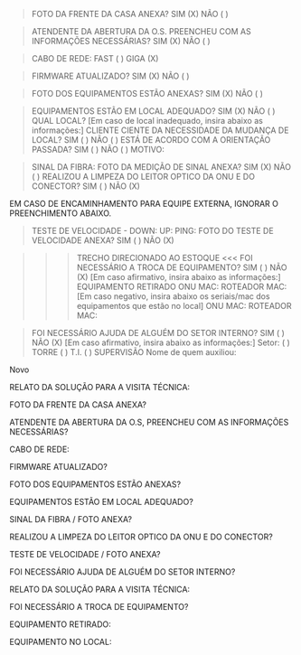 > FOTO DA FRENTE DA CASA ANEXA?
SIM (X) NÃO ( )

> ATENDENTE DA ABERTURA DA O.S. PREENCHEU COM AS INFORMAÇÕES NECESSÁRIAS?
SIM (X) NÃO ( )

> CABO DE REDE:
FAST ( ) GIGA (X) 

> FIRMWARE ATUALIZADO?
SIM (X) NÃO ( ) 

> FOTO DOS EQUIPAMENTOS ESTÃO ANEXAS?
SIM (X) NÃO ( )

> EQUIPAMENTOS ESTÃO EM LOCAL ADEQUADO?
SIM (X) NÃO ( )
QUAL LOCAL? 
[Em caso de local inadequado, insira abaixo as informações:]
CLIENTE CIENTE DA NECESSIDADE DA MUDANÇA DE LOCAL?
SIM ( ) NÃO ( )
ESTÁ DE ACORDO COM A ORIENTAÇÃO PASSADA?
SIM ( ) NÃO ( )
MOTIVO:

> SINAL DA FIBRA: 
FOTO DA MEDIÇÃO DE SINAL ANEXA?
SIM (X) NÃO ( )
REALIZOU A LIMPEZA DO LEITOR OPTICO DA ONU E DO CONECTOR?
SIM ( ) NÃO (X)

EM CASO DE ENCAMINHAMENTO PARA EQUIPE EXTERNA, IGNORAR O PREENCHIMENTO ABAIXO.

> TESTE DE VELOCIDADE -
DOWN: 
UP: 
PING: 
FOTO DO TESTE DE VELOCIDADE ANEXA?
SIM ( ) NÃO (X)

>>> TRECHO DIRECIONADO AO ESTOQUE <<<
> FOI NECESSÁRIO A TROCA DE EQUIPAMENTO?
SIM ( ) NÃO (X)
[Em caso afirmativo, insira abaixo as informações:]
EQUIPAMENTO RETIRADO
ONU MAC: 
ROTEADOR MAC: 
[Em caso negativo, insira abaixo os seriais/mac dos equipamentos que estão no local]
ONU MAC: 
ROTEADOR MAC: 


> FOI NECESSÁRIO AJUDA DE ALGUÉM DO SETOR INTERNO? 
SIM ( )  NÃO (X)
[Em caso afirmativo, insira abaixo as informações:] Setor:
( ) TORRE  ( ) T.I.  ( ) SUPERVISÃO
Nome de quem auxiliou: 

Novo

RELATO DA SOLUÇÃO PARA A VISITA TÉCNICA:

FOTO DA FRENTE DA CASA ANEXA?


ATENDENTE DA ABERTURA DA O.S, PREENCHEU COM AS INFORMAÇÕES NECESSÁRIAS?


CABO DE REDE:


FIRMWARE ATUALIZADO?


FOTO DOS EQUIPAMENTOS ESTÃO ANEXAS?


EQUIPAMENTOS ESTÃO EM LOCAL ADEQUADO?


SINAL DA FIBRA / FOTO ANEXA?


REALIZOU A LIMPEZA DO LEITOR OPTICO DA ONU E DO CONECTOR?


TESTE DE VELOCIDADE / FOTO ANEXA?


FOI NECESSÁRIO AJUDA DE ALGUÉM DO SETOR INTERNO?


RELATO DA SOLUÇÃO PARA A VISITA TÉCNICA:


FOI NECESSÁRIO A TROCA DE EQUIPAMENTO?


EQUIPAMENTO RETIRADO:


EQUIPAMENTO NO LOCAL:


